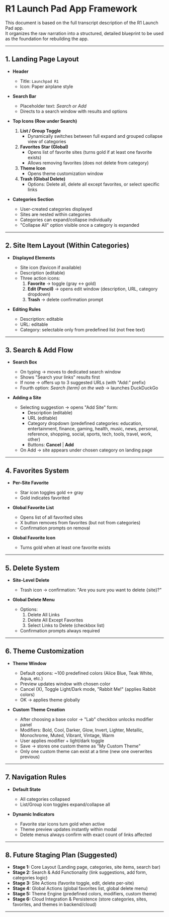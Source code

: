 # R1 Launch Pad App Framework

This document is based on the full transcript description of the R1 Launch Pad app.  
It organizes the raw narration into a structured, detailed blueprint to be used as the foundation for rebuilding the app.

---

## 1. Landing Page Layout

- **Header**
  - Title: `Launchpad R1`
  - Icon: Paper airplane style

- **Search Bar**
  - Placeholder text: *Search or Add*
  - Directs to a search window with results and options

- **Top Icons (Row under Search)**
  1. **List / Group Toggle**
     - Dynamically switches between full expand and grouped collapse view of categories
  2. **Favorites Star (Global)**
     - Opens list of favorite sites (turns gold if at least one favorite exists)
     - Allows removing favorites (does not delete from category)
  3. **Theme Icon**
     - Opens theme customization window
  4. **Trash (Global Delete)**
     - Options: Delete all, delete all except favorites, or select specific links

- **Categories Section**
  - User-created categories displayed
  - Sites are nested within categories
  - Categories can expand/collapse individually
  - "Collapse All" option visible once a category is expanded

---

## 2. Site Item Layout (Within Categories)

- **Displayed Elements**
  - Site icon (favicon if available)
  - Description (editable)
  - Three action icons:
    1. **Favorite** → toggle (gray ↔ gold)
    2. **Edit (Pencil)** → opens edit window (description, URL, category dropdown)
    3. **Trash** → delete confirmation prompt

- **Editing Rules**
  - Description: editable
  - URL: editable
  - Category: selectable only from predefined list (not free text)

---

## 3. Search & Add Flow

- **Search Box**
  - On typing → moves to dedicated search window
  - Shows "Search your links" results first
  - If none → offers up to 3 suggested URLs (with "Add:" prefix)
  - Fourth option: *Search {term} on the web* → launches DuckDuckGo

- **Adding a Site**
  - Selecting suggestion → opens "Add Site" form:
    - Description (editable)
    - URL (editable)
    - Category dropdown (predefined categories: education, entertainment, finance, gaming, health, music, news, personal, reference, shopping, social, sports, tech, tools, travel, work, other)
    - Buttons: **Cancel** | **Add**
  - On Add → site appears under chosen category on landing page

---

## 4. Favorites System

- **Per-Site Favorite**
  - Star icon toggles gold ↔ gray
  - Gold indicates favorited

- **Global Favorite List**
  - Opens list of all favorited sites
  - X button removes from favorites (but not from categories)
  - Confirmation prompts on removal

- **Global Favorite Icon**
  - Turns gold when at least one favorite exists

---

## 5. Delete System

- **Site-Level Delete**
  - Trash icon → confirmation: "Are you sure you want to delete {site}?"

- **Global Delete Menu**
  - Options:
    1. Delete All Links
    2. Delete All Except Favorites
    3. Select Links to Delete (checkbox list)
  - Confirmation prompts always required

---

## 6. Theme Customization

- **Theme Window**
  - Default options: ~100 predefined colors (Alice Blue, Teak White, Aqua, etc.)
  - Preview updates window with chosen color
  - Cancel (X), Toggle Light/Dark mode, "Rabbit Me!" (applies Rabbit colors)
  - OK → applies theme globally

- **Custom Theme Creation**
  - After choosing a base color → "Lab" checkbox unlocks modifier panel
  - Modifiers: Bold, Cool, Darker, Glow, Invert, Lighter, Metallic, Monochrome, Muted, Vibrant, Vintage, Warm
  - User applies modifier + light/dark toggle
  - Save → stores one custom theme as "My Custom Theme"
  - Only one custom theme can exist at a time (new one overwrites previous)

---

## 7. Navigation Rules

- **Default State**
  - All categories collapsed
  - List/Group icon toggles expand/collapse all

- **Dynamic Indicators**
  - Favorite star icons turn gold when active
  - Theme preview updates instantly within modal
  - Delete menus always confirm with exact count of links affected

---

## 8. Future Staging Plan (Suggested)

- **Stage 1:** Core Layout (Landing page, categories, site items, search bar)
- **Stage 2:** Search & Add Functionality (link suggestions, add form, categories logic)
- **Stage 3:** Site Actions (favorite toggle, edit, delete per-site)
- **Stage 4:** Global Actions (global favorites list, global delete menu)
- **Stage 5:** Theme Engine (predefined colors, modifiers, custom theme)
- **Stage 6:** Cloud Integration & Persistence (store categories, sites, favorites, and themes in backend/cloud)

---


